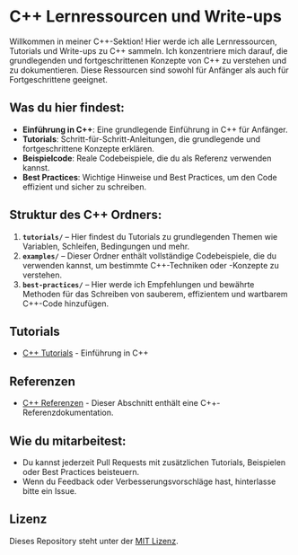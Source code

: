 # C++ Lernressourcen und Write-ups

Willkommen in meiner C++-Sektion! Hier werde ich alle Lernressourcen, Tutorials und Write-ups zu C++ sammeln. Ich konzentriere mich darauf, die grundlegenden und fortgeschrittenen Konzepte von C++ zu verstehen und zu dokumentieren. Diese Ressourcen sind sowohl für Anfänger als auch für Fortgeschrittene geeignet.

## Was du hier findest:
- **Einführung in C++**: Eine grundlegende Einführung in C++ für Anfänger.
- **Tutorials**: Schritt-für-Schritt-Anleitungen, die grundlegende und fortgeschrittene Konzepte erklären.
- **Beispielcode**: Reale Codebeispiele, die du als Referenz verwenden kannst.
- **Best Practices**: Wichtige Hinweise und Best Practices, um den Code effizient und sicher zu schreiben.

## Struktur des C++ Ordners:
1. **`tutorials/`** – Hier findest du Tutorials zu grundlegenden Themen wie Variablen, Schleifen, Bedingungen und mehr.
2. **`examples/`** – Dieser Ordner enthält vollständige Codebeispiele, die du verwenden kannst, um bestimmte C++-Techniken oder -Konzepte zu verstehen.
3. **`best-practices/`** – Hier werde ich Empfehlungen und bewährte Methoden für das Schreiben von sauberem, effizientem und wartbarem C++-Code hinzufügen.

## Tutorials
- [C++ Tutorials](tutorials/README.md) - Einführung in C++

## Referenzen
- [C++ Referenzen](reference/README.md) - Dieser Abschnitt enthält eine C++-Referenzdokumentation.

## Wie du mitarbeitest:
- Du kannst jederzeit Pull Requests mit zusätzlichen Tutorials, Beispielen oder Best Practices beisteuern.
- Wenn du Feedback oder Verbesserungsvorschläge hast, hinterlasse bitte ein Issue.

## Lizenz
Dieses Repository steht unter der [MIT Lizenz](LICENSE).
